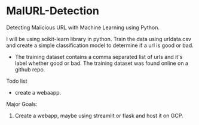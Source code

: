 # MalURL-Detection
Detecting Malicious URL with Machine Learning using Python. 

I will be using scikit-learn library in python. 
Train the data using urldata.csv and create a simple classification model to determine if a url is good or bad. 

- The training dataset contains a comma separated list of urls and it's label whether good or bad. The training dataset was found online on a github repo. 


Todo list
- create a webaapp. 

Major Goals:

1. Create a webapp, maybe using streamlit or flask and host it on GCP. 
